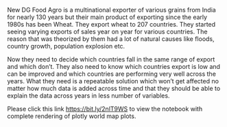 New DG Food Agro is a multinational exporter of various grains from India for nearly 130 years but their main product of exporting since the early 1980s has been Wheat. They export wheat to 207 countries. They started seeing varying exports of sales year on year for various countries. The reason that was theorized by them had a lot of natural causes like floods, country growth, population explosion etc.

Now they need to decide which countries fall in the same range of export and which don’t. They also need to know which countries export is low and can be improved and which countries are performing very well across the years. What they need is a repeatable solution which won’t get affected no matter how much data is added across time and that they should be able to explain the data across years in less number of variables.

Please click this link https://bit.ly/2nlT9WS to view the notebook with complete rendering of plotly world map plots.

